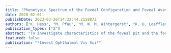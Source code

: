 ```yaml
---
title: "Phenotypic Spectrum of the Foveal Configuration and Foveal Avascular Zone in Patients With Alport Syndrome"
date: 2020-02-01
publishDate: 2023-03-26T14:32:44.215887Z
authors: ["K. Hess", "M. Pfau", "M. W. M. Wintergerst", "K. U. Loeffler", "F. G. Holz", "P. Herrmann"]
publication_types: ["2"]
abstract: "To investigate characteristics of the foveal pit and the foveal avascular zone (FAZ) in patients with Alport syndrome (AS), a rare monogenetic disease due to mutations in genes encoding for collagen type IV. were correlated. 0.09 mm2; P = 0.007), in line with OCT findings of a staircase foveopathy. The foveal phenotypic spectrum in AS ranges from foveal hypoplasia and absence of a FAZ to staircase foveopathy with an enlarged FAZ. Because the development of the FAZ and foveal pit are closely related, these findings suggest an important role for collagen type IV in foveal development and maturation."
featured: false
publication: "*Invest Ophthalmol Vis Sci*"
---
```


